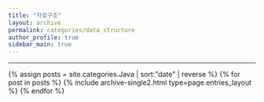 ```yaml
---
title: "자료구조"
layout: archive
permalink: categories/data_structure
author_profile: true
sidebar_main: true
---
```


<!-- 공백이 포함되어 있는 카테고리 이름의 경우 site.categories['a b c'] 이런식으로! -->

***

{% assign posts = site.categories.Java | sort:"date" | reverse %}
{% for post in posts %} {% include archive-single2.html type=page.entries_layout %} {% endfor %}